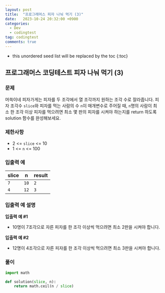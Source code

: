 ```yaml
---
layout: post
title:  "프로그래머스 피자 나눠 먹기 (3)"
date:   2023-10-24 20:32:00 +0900
categories:
  - Dev
  - codingtest
tag: codingtest
comments: true
---
```


* this unordered seed list will be replaced by the toc
{:toc}

## 프로그래머스 코딩테스트 피자 나눠 먹기 (3)

### 문제

머쓱이네 피자가게는 피자를 두 조각에서 열 조각까지 원하는 조각 수로 잘라줍니다. 피자 조각수 `slice`와 피자를 먹는 사람의 수 `n`이 매개변수로 주어질 때, `n`명의 사람이 최소 한 조각 이상 피자를 먹으려면 최소 몇 판의 피자를 시켜야 하는지를 return 하도록 solution 함수를 완성해보세요.

### 제한사항

- 2 <= `slice` <= 10
- 1 <= `n` <= 100

### 입출력 예

| slice | n | result |
| --- | --- | --- |
| `7` | `10` | `2` |
| `4` | `12` | `3` |

### 입출력 예 설명

**입출력 예 #1**

- 10명이 7조각으로 자른 피자를 한 조각 이상씩 먹으려면 최소 2판을 시켜야 합니다.

**입출력 예 #2**

- 12명이 4조각으로 자른 피자를 한 조각 이상씩 먹으려면 최소 3판을 시켜야 합니다.

### 풀이

```py
import math

def solution(slice, n):
    return math.ceil(n / slice)
```
